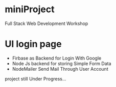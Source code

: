 # miniProject

Full Stack Web Development Workshop
# UI login page
 - Firbase as Backend for Login With Google
 - Node Js backend for storing Simple Form Data
 - NodeMailer Send Mail Through User Account


project still Under Progress...
